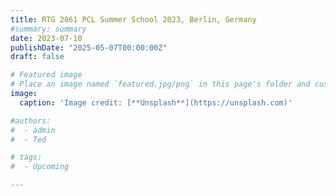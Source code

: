 ```yaml
---
title: RTG 2861 PCL Summer School 2023, Berlin, Germany  
#summary: summary
date: 2023-07-10
publishDate: "2025-05-07T00:00:00Z"
draft: false

# Featured image
# Place an image named `featured.jpg/png` in this page's folder and customize its options here.
image:
  caption: 'Image credit: [**Unsplash**](https://unsplash.com)'

#authors:
#  - admin
#  - Ted

# tags:
#  - Upcoming

---
```

